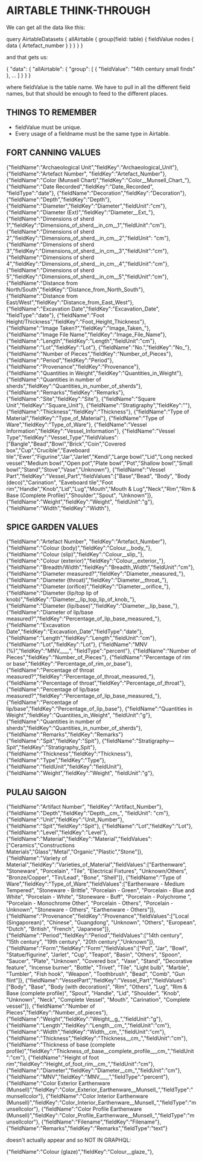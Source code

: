 # AIRTABLE THINK-THROUGH

We can get all the data like this:

query AirtableDatasets {
  allAirtable {
    group(field: table) {
      fieldValue
      nodes {
				data {
					Artefact_number
        }
      }
    }
  }
}

and that gets us: 

{
  "data": {
    "allAirtable": {
      "group": [
        {
          "fieldValue": "14th century small finds"
        },
				...
			]
		}
	}
}

where fieldValue is the table name. We have to pull in all the different field names, but that should be enough to feed to the different places.

## THINGS TO REMEMBER

* fieldValue must be unique.
* Every usage of a fieldname must be the same type in Airtable.

## FORT CANNING VALUES

{"fieldName":"Archaeological Unit","fieldKey":"Archaeological_Unit"},
{"fieldName":"Artefact Number", "fieldKey":"Artefact_Number"},
{"fieldName":"Color (Munsell Chart)","fieldKey":"Color__Munsell_Chart_"},
{"fieldName":"Date Recorded","fieldKey":"Date_Recorded", "fieldType":"date"},
{"fieldName":"Decoration","fieldKey":"Decoration"},
{"fieldName":"Depth","fieldKey":"Depth"},
{"fieldName":"Diameter","fieldKey":"Diameter","fieldUnit":"cm"},
{"fieldName":"Diameter (Ext)","fieldKey":"Diameter__Ext_"},
{"fieldName":"Dimensions of sherd 1","fieldKey":"Dimensions_of_sherd__in_cm__1","fieldUnit":"cm"},
{"fieldName":"Dimensions of sherd 2","fieldKey":"Dimensions_of_sherd__in_cm__2","fieldUnit": "cm"},
{"fieldName":"Dimensions of sherd 3","fieldKey":"Dimensions_of_sherd__in_cm__3","fieldUnit":"cm"},
{"fieldName":"Dimensions of sherd 4","fieldKey":"Dimensions_of_sherd__in_cm__4","fieldUnit":"cm"},
{"fieldName":"Dimensions of sherd 5","fieldKey":"Dimensions_of_sherd__in_cm__5","fieldUnit":"cm"},
{"fieldName":"Distance from North/South","fieldKey":"Distance_from_North_South"},
{"fieldName":"Distance from East/West","fieldKey":"Distance_from_East_West"},
{"fieldName":"Excavation Date","fieldKey":"Excavation_Date", "fieldType":"date"},
{"fieldName":"Foot Height/Thickness","fieldKey":"Foot_Height_Thickness"},
{"fieldName":"Image Taken?","fieldKey":"Image_Taken_"},
{"fieldName":"Image File Name","fieldKey":"Image_File_Name"},
{"fieldName":"Length","fieldKey":"Length","fieldUnit":"cm"},
{"fieldName":"Lot","fieldKey":"Lot"},
{"fieldName":"No.","fieldKey":"No_"},
{"fieldName":"Number of Pieces","fieldKey":"Number_of_Pieces"},
{"fieldName":"Period","fieldKey":"Period"},
{"fieldName":"Provenance","fieldKey":"Provenance"},
{"fieldName":"Quantities in Weight","fieldKey":"Quantities_in_Weight"},
{"fieldName":"Quantities in number of sherds","fieldKey":"Quantities_in_number_of_sherds"},
{"fieldName":"Remarks","fieldKey":"Remarks"},
{"fieldName":"Site","fieldKey":"Site"},
{"fieldName":"Square Unit","fieldKey":"Square_Unit"},
{"fieldName":"Stratigraphy","fieldKey":""},
{"fieldName":"Thickness","fieldKey":"Thickness"},
{"fieldName":"Type of Material","fieldKey":"Type_of_Material"},
{"fieldName":"Type of Ware","fieldKey":"Type_of_Ware"},
{"fieldName":"Vessel Information","fieldKey":"Vessel_Information"},
{"fieldName":"Vessel Type","fieldKey":"Vessel_Type","fieldValues":["Bangle","Bead","Bowl","Brick","Coin","Covered box","Cup","Crucible","Eaveboard tile","Ewer","Figurine","Jar","Jarlet","Kendi","Large bowl","Lid","Long necked vessel","Medium bowl","Open pot","Plate bowl","Pot","Shallow bowl","Small bowl","Stand","Stove","Vase","Unknown"},
{"fieldName":"Vessel Part","fieldKey":"Vessel_Part","fieldValues":["Base","Bead", "Body", "Body (deco)","Carination", "Eaveboard tile","Foot rim","Handle","Knob","Lid","Lug","Mouth","Mouth & Lug","Neck","Rim","Rim & Base (Complete Profile)","Shoulder","Spout", "Unknown"]},
{"fieldName":"Weight","fieldKey":"Weight", "fieldUnit":"g"},
{"fieldName":"Width","fieldKey":"Width"},

## SPICE GARDEN VALUES

{"fieldName":"Artefact Number", "fieldKey":"Artefact_Number"},
{"fieldName":"Colour (body)","fieldKey":"Colour__body_"},
{"fieldName":"Colour (slip)","fieldKey":"Colour__slip_"},
{"fieldName":"Colour (exterior)","fieldKey":"Colour__exterior_"},
{"fieldName":"Breadth/Width","fieldKey":"Breadth_Width","fieldUnit":"cm"},
{"fieldName":"Diameter measured?","fieldKey":"Diameter_measured_"},
{"fieldName":"Diameter (throat)","fieldKey":"Diameter__throat_"},
{"fieldName":"Diameter (orifice)","fieldKey":"Diameter__orifice_"},
{"fieldName":"Diameter (lip/top lip of knob)","fieldKey":"Diameter__lip_top_lip_of_knob_"},
{"fieldName":"Diameter (lip/base)","fieldKey":"Diameter__lip_base_"},
{"fieldName":"Diameter of lip/base measured?","fieldKey":"Percentage_of_lip_base_measured_"},
{"fieldName":"Excavation Date","fieldKey":"Excavation_Date","fieldType":"date"},
{"fieldName":"Length","fieldKey":"Length","fieldUnit":"cm"},
{"fieldName":"Lot","fieldKey":"Lot"},
{"fieldName":"MNV (%)","fieldKey":"MNV____", "fieldType":"percent"},
{"fieldName":"Number of Pieces","fieldKey":"Number_of_Pieces"},
{"fieldName":"Percentage of rim or base","fieldKey":"Percentage_of_rim_or_base"},
{"fieldName":"Percentage of throat measured?","fieldKey":"Percentage_of_throat_measured_"},
{"fieldName":"Percentage of throat","fieldKey":"Percentage_of_throat"},
{"fieldName":"Percentage of lip/base measured?","fieldKey":"Percentage_of_lip_base_measured_"},
{"fieldName":"Percentage of lip/base","fieldKey":"Percentage_of_lip_base"},
{"fieldName":"Quantities in Weight","fieldKey":"Quantities_in_Weight", "fieldUnit":"g"},
{"fieldName":"Quantities in number of sherds","fieldKey":"Quantities_in_number_of_sherds"},
{"fieldName":"Remarks","fieldKey":"Remarks"}
{"fieldName":"Spit","fieldKey":"Spit"},
{"fieldName":"Stratigraphy—Spit","fieldKey":"Stratigraphy_Spit"},
{"fieldName":"Thickness","fieldKey":"Thickness"},
{"fieldName":"Type","fieldKey":"Type"},
{"fieldName":"fieldUnit","fieldKey":"fieldUnit"},
{"fieldName":"Weight","fieldKey":"Weight", "fieldUnit":"g"},

## PULAU SAIGON

{"fieldName":"Artifact Number", "fieldKey":"Artifact_Number"},
{"fieldName":"Depth","fieldKey":"Depth__cm_", "fieldUnit": "cm"},
{"fieldName":"Unit","fieldKey":"Unit_Number"},
{"fieldName":"Spit","fieldKey":"Spit"},
{"fieldName":"Lot","fieldKey":"Lot"},
{"fieldName":"Level","fieldKey":"Level"},
{"fieldName":"Material","fieldKey":"Material","fieldValues":["Ceramics","Constructions Materials","Glass","Metal","Organic","Plastic","Stone"]},
{"fieldName":"Variety of Material","fieldKey":"Varieties_of_Material","fieldValues":["Earthenware", "Stoneware", "Porcelain", "Tile", "Electrical Fixtures", "Unknown/Others", "Bronze/Copper", "Tin/Lead", "Bone", "Shell"]},
{"fieldName":"Type of Ware","fieldKey":"Type_of_Ware","fieldValues":["Earthenware - Medium Tempered", "Stoneware - Brittle", "Porcelain - Green", "Porcelain - Blue and White", "Porcelain - White", "Stoneware - Buff", "Porcelain - Polychrome ", "Porcelain - Monochrome Other", "Porcelain - Others", "Porcelain - Unknown", "Stoneware - Others", "Earthenware - Others"]},
{"fieldName":"Provenance","fieldKey":"Provenance","fieldValues":["Local (Singaporean)", "Chinese", "Guangdong", "Unknown", "Others", "European", "Dutch", "British", "French", "Japanese"]},
{"fieldName":"Period","fieldKey":"Period","fieldValues":["14th century", "15th century", "19th century", "20th century","Unknown"]},
{"fieldName":"Form","fieldKey":"Form","fieldValues":["Pot", "Jar", "Bowl", "Statue/figurine", "Jarlet", "Cup", "Teapot", "Basin", "Others", "Spoon", "Saucer", "Plate", "Unknown", "Covered box", "Vase", "Stand", "Decorative feature", "Incense burner", "Bottle", "Trivet", "Tile", "Light bulb", "Marble", "Tumbler", "Fish hook", "Weapon", "Toothbrush", "Bead", "Comb", "Gun flint"]},
{"fieldName":"VesselPart","fieldKey":"Vessel_Part","fieldValues":["Body", "Base", "Body (with decoration)", "Rim", "Others", "Lug", "Rim & Base (complete profile)", "Spout", "Handle", "Lid", "Shoulder", "Knob", "Unknown", "Neck", "Complete Vessel", "Mouth", "Carination", "Complete vessel"]},
{"fieldName":"Number of Pieces","fieldKey":"Number_of_pieces"},
{"fieldName":"Weight","fieldKey":"Weight__g_","fieldUnit":"g"},
{"fieldName":"Length","fieldKey":"Length__cm_","fieldUnit":"cm"},
{"fieldName":"Width","fieldKey":"Width__cm_","fieldUnit":"cm"},
{"fieldName":"Thickness","fieldKey":"Thickness__cm_","fieldUnit":"cm"},
{"fieldName":"Thickness of base (complete profile)","fieldKey":"Thickness_of_base__complete_profile___cm_","fieldUnit":"cm"},
{"fieldName":"Height of foot rim","fieldKey":"Height_of_foot_rim__cm_","fieldUnit":"cm"},
{"fieldName":"Diameter","fieldKey":"Diameter__cm_","fieldUnit":"cm"},
{"fieldName":"MNV","fieldKey":"MNV____","fieldType":"percent"},
{"fieldName":"Color Exterior Earthenware (Munsell)","fieldKey":"Color_Exterior_Earthenware__Munsell_","fieldType":"munsellcolor"},
{"fieldName":"Color Interior Earthenware (Munsell)","fieldKey":"Color_Interior_Earthenware__Munsell_","fieldType":"munsellcolor"},
{"fieldName":"Color Profile Earthenware (Munsell)","fieldKey":"Color_Profile_Earthenware__Munsell_","fieldType":"munsellcolor"},
{"fieldName":"Filename","fieldKey":"Filename"},
{"fieldName":"Remarks","fieldKey":"Remarks","fieldType":"text"}





doesn't actually appear and so NOT IN GRAPHQL:

{"fieldName":"Colour (glaze)","fieldKey":"Colour__glaze_"},
